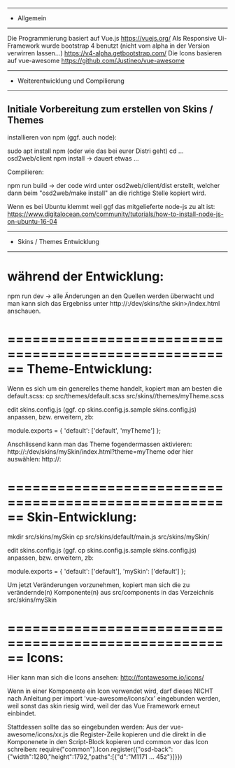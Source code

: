 
*****************************************************************
* Allgemein
*****************************************************************

Die Programmierung basiert auf Vue.js
    https://vuejs.org/
Als Responsive Ui-Framework wurde bootstrap 4 benutzt (nicht vom alpha in der Version verwirren lassen...)
    https://v4-alpha.getbootstrap.com/
Die Icons basieren auf vue-awesome
    https://github.com/Justineo/vue-awesome

*****************************************************************
* Weiterentwicklung und Compilierung
*****************************************************************

Initiale Vorbereitung zum erstellen von Skins / Themes
--------------------------------------------------------------

installieren von npm (ggf. auch node):

sudo apt install npm  (oder wie das bei eurer Distri geht)
cd ... osd2web/client
npm install
    -> dauert etwas ...

Compilieren:

npm run build
  -> der code wird unter osd2web/client/dist erstellt,
     welcher dann beim "osd2web/make install" an die richtige Stelle kopiert wird.

Wenn es bei Ubuntu klemmt weil ggf das mitgelieferte node-js zu alt ist:
 https://www.digitalocean.com/community/tutorials/how-to-install-node-js-on-ubuntu-16-04


*****************************************************************
* Skins / Themes Entwicklung
*****************************************************************

während der Entwicklung:
=====================================================
npm run dev
  -> alle Änderungen an den Quellen werden überwacht und man kann sich das Ergebniss unter
      http://<server>:<port>/dev/skins/the skin>/index.html anschauen.


======================================================
Theme-Entwicklung:
======================================================

Wenn es sich um ein generelles theme handelt, kopiert man am besten die default.scss:
cp src/themes/default.scss src/skins/<the skin>/themes/myTheme.scss

edit skins.config.js  (ggf. cp skins.config.js.sample skins.config.js) anpassen, bzw. erweitern, zb:

module.exports = {
  'default': ['default', 'myTheme']
};

Anschlissend kann man das Theme fogendermassen aktivieren:
http://<server>:<port>/dev/skins/mySkin/index.html?theme=myTheme
oder hier auswählen:
http://<server>:<port>

======================================================
Skin-Entwicklung:
======================================================

mkdir src/skins/mySkin
cp src/skins/default/main.js src/skins/mySkin/

edit skins.config.js  (ggf. cp skins.config.js.sample skins.config.js) anpassen, bzw. erweitern, zb:

module.exports = {
  'default': ['default'],
  'mySkin': ['default']
};

Um jetzt Veränderungen vorzunehmen, kopiert man sich die zu verändernde(n) Komponente(n) aus
src/components in das Verzeichnis src/skins/mySkin

======================================================
Icons:
======================================================

Hier kann man sich die Icons ansehen:
    http://fontawesome.io/icons/

Wenn in einer Komponente ein Icon verwendet wird, darf dieses NICHT nach Anleitung per
    import 'vue-awesome/icons/xx'
eingebunden werden, weil sonst das skin riesig wird, weil der das Vue Framework erneut einbindet.

Stattdessen sollte das so eingebunden werden:
    Aus der vue-awesome/icons/xx.js die Register-Zeile kopieren und die direkt in die Komponenete
    in den Script-Block kopieren und common vor das Icon schreiben:
    require("common").Icon.register({"osd-back":{"width":1280,"height":1792,"paths":[{"d":"M1171 ... 45z"}]}})
